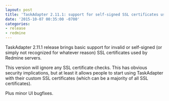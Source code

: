 ```yaml
---
layout: post
title: 'TaskAdapter 2.11.1: support for self-signed SSL certificates used on Redmine servers'
date: '2015-10-07 00:35:00 -0700'
categories:
- release
- redmine
---
```



TaskAdapter 2.11.1 release brings basic support for invalid or self-signed
(or simply not recognized for whatever reason) SSL certificates used by Redmine servers.

This version will ignore any SSL certificate checks. This has obvious security implications,
but at least it allows people to start using TaskAdapter with their custom SSL certificates
(which can be a majority of all SSL certificates).

Plus minor UI bugfixes.
